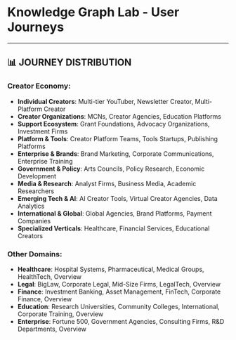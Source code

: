 # Knowledge Graph Lab - User Journeys

---

## 📊 JOURNEY DISTRIBUTION

### Creator Economy:

- **Individual Creators**: Multi-tier YouTuber, Newsletter Creator, Multi-Platform Creator
- **Creator Organizations**: MCNs, Creator Agencies, Education Platforms  
- **Support Ecosystem**: Grant Foundations, Advocacy Organizations, Investment Firms
- **Platform & Tools**: Creator Platform Teams, Tools Startups, Publishing Platforms
- **Enterprise & Brands**: Brand Marketing, Corporate Communications, Enterprise Training
- **Government & Policy**: Arts Councils, Policy Research, Economic Development
- **Media & Research**: Analyst Firms, Business Media, Academic Researchers
- **Emerging Tech & AI**: AI Creator Tools, Virtual Creator Agencies, Data Analytics
- **International & Global**: Global Agencies, Brand Platforms, Payment Companies  
- **Specialized Verticals**: Healthcare, Financial Services, Educational Creators

### Other Domains:

- **Healthcare**: Hospital Systems, Pharmaceutical, Medical Groups, HealthTech, Overview
- **Legal**: BigLaw, Corporate Legal, Mid-Size Firms, LegalTech, Overview
- **Finance**: Investment Banking, Asset Management, FinTech, Corporate Finance, Overview
- **Education**: Research Universities, Community Colleges, International, Corporate Training, Overview
- **Enterprise**: Fortune 500, Government Agencies, Consulting Firms, R&D Departments, Overview
